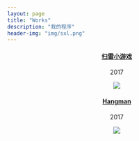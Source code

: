 ```yaml
---
layout: page
title: "Works"
description: "我的程序"
header-img: "img/sxl.png"
---
```


<center>
    <a href="%E6%89%AB%E9%9B%B7%E5%B0%8F%E6%B8%B8%E6%88%8F.html"><h4>扫雷小游戏</h4></a>
    <p>2017</p>
    <a href="%E6%89%AB%E9%9B%B7%E5%B0%8F%E6%B8%B8%E6%88%8F.html"><img src="http://nzr2ybsda.qnssl.com/images/74643/FrpgW9lHuZiHGDaVuep3osk7e-cO.png?imageMogr2/strip/thumbnail/720x1440%3E/format/png"></a>
    <a href="Hangman.html"><h4>Hangman</h4></a>
    <p>2017</p>
    <a href="Hangman.html"><img src="http://nzr2ybsda.qnssl.com/images/74643/Fgb7ngHo53_71i_X6g6dcQd3pL6V.png?imageMogr2/strip/thumbnail/1920x9000%3E/format/png"></a>
</center>
